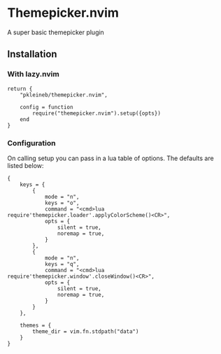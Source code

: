 # Themepicker.nvim
A super basic themepicker plugin

## Installation
### With lazy.nvim
```
return {
    "pkleineb/themepicker.nvim",
    
    config = function
        require("themepicker.nvim").setup({opts})
    end
}
```

### Configuration
On calling setup you can pass in a lua table of options.
The defaults are listed below:
```
{
    keys = {
        {
            mode = "n",
            keys = "o",
            command = "<cmd>lua require'themepicker.loader'.applyColorScheme()<CR>",
            opts = {
                silent = true,
                noremap = true,
            }
        },
        {
            mode = "n",
            keys = "q",
            command = "<cmd>lua require'themepicker.window'.closeWindow()<CR>",
            opts = {
                silent = true,
                noremap = true,
            }
        }
    },

    themes = {
        theme_dir = vim.fn.stdpath("data")
    }
}
```
